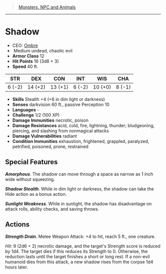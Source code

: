 ﻿---
!MonsterItem
Family: MonsterVO
Type: undead
Size: Medium
Alignment: chaotic evil
ArmorClass: 12
HitPoints: 16 (3d8 + 3)
Speed: 40 ft.
Strength: ' 6 (-2)'
Dexterity: 14 (+2)
Constitution: 13 (+1)
Intelligence: ' 6 (-2)'
Wisdom: 10 (+0)
Charisma: ' 8 (-1)'
Skills: Stealth +4 (+6 in dim light or darkness)
DamageImmunities: necrotic, poison
ConditionImmunities: exhaustion, frightened, grappled, paralyzed, petrified, poisoned, prone, restrained
DamageResistances: acid, cold, fire, lightning, thunder; bludgeoning, piercing, and slashing from nonmagical attacks
Senses: darkvision 60 ft., passive Perception 10
Languages: '-'
Challenge: 1/2 (100 XP)
Id: monsters_vo.md#shadow
ParentLink: monsters_vo.md#monsters-npc-and-animals
Name: Shadow
ParentName: Monsters, NPC and Animals
NameLevel: 1
AltName: '[Ombre](hd_monsters_ombre.md)'
Attributes:
  Name: Shadow
  Markdown: >+
    # <!--Name-->Shadow<!--/Name-->


    - CEO: <!--AltName-->[Ombre](hd_monsters_ombre.md)<!--/AltName-->

    -  <!--Size-->Medium<!--/Size--> <!--Type-->undead<!--/Type-->, <!--Alignment-->chaotic evil<!--/Alignment-->

    - **Armor Class** <!--ArmorClass-->12<!--/ArmorClass-->

    - **Hit Points** <!--HitPoints-->16 (3d8 + 3)<!--/HitPoints-->

    - **Speed** <!--Speed-->40 ft.<!--/Speed-->


    |STR|DEX|CON|INT|WIS|CHA|

    |---|---|---|---|---|---|

    |<!--Strength--> 6 (-2)<!--/Strength-->|<!--Dexterity-->14 (+2)<!--/Dexterity-->|<!--Constitution-->13 (+1)<!--/Constitution-->|<!--Intelligence--> 6 (-2)<!--/Intelligence-->|<!--Wisdom-->10 (+0)<!--/Wisdom-->|<!--Charisma--> 8 (-1)<!--/Charisma-->|


    - **Skills** <!--Skills-->Stealth +4 (+6 in dim light or darkness)<!--/Skills-->

    - **Senses** <!--Senses-->darkvision 60 ft., passive Perception 10<!--/Senses-->

    - **Languages** <!--Languages-->-<!--/Languages-->

    - **Challenge** <!--Challenge-->1/2 (100 XP)<!--/Challenge-->

    - **Damage Immunities** <!--DamageImmunities-->necrotic, poison<!--/DamageImmunities-->

    - **Damage Resistances** <!--DamageResistances-->acid, cold, fire, lightning, thunder; bludgeoning, piercing, and slashing from nonmagical attacks<!--/DamageResistances-->

    - **Damage Vulnerabilities** radiant

    - **Condition Immunities** <!--ConditionImmunities-->exhaustion, frightened, grappled, paralyzed, petrified, poisoned, prone, restrained<!--/ConditionImmunities-->


    ## Special Features


    **_Amorphous_**. The shadow can move through a space as narrow as 1 inch wide without squeezing.


    **_Shadow Stealth_**. While in dim light or darkness, the shadow can take the Hide action as a bonus action.


    **_Sunlight Weakness_**. While in sunlight, the shadow has disadvantage on attack rolls, ability checks, and saving throws.


    ## Actions


    **_Strength Drain_**. Melee Weapon Attack: +4 to hit, reach 5 ft., one creature.


    _Hit_: 9 (2d6 + 2) necrotic damage, and the target's Strength score is reduced by 1d4. The target dies if this reduces its Strength to 0. Otherwise, the reduction lasts until the target finishes a short or long rest. If a non-evil humanoid dies from this attack, a new shadow rises from the corpse 1d4 hours later.

  AltName: '[Ombre](hd_monsters_ombre.md)'
  Size: Medium
  Type: undead
  Alignment: chaotic evil
  ArmorClass: 12
  HitPoints: 16 (3d8 + 3)
  Speed: 40 ft.
  Strength: ' 6 (-2)'
  Dexterity: 14 (+2)
  Constitution: 13 (+1)
  Intelligence: ' 6 (-2)'
  Wisdom: 10 (+0)
  Charisma: ' 8 (-1)'
  Skills: Stealth +4 (+6 in dim light or darkness)
  Senses: darkvision 60 ft., passive Perception 10
  Languages: '-'
  Challenge: 1/2 (100 XP)
  DamageImmunities: necrotic, poison
  DamageResistances: acid, cold, fire, lightning, thunder; bludgeoning, piercing, and slashing from nonmagical attacks
  ConditionImmunities: exhaustion, frightened, grappled, paralyzed, petrified, poisoned, prone, restrained
AttributesDictionary: >+
  Name: Shadow

  Markdown: >+

    # <!--Name-->Shadow<!--/Name-->





    - CEO: <!--AltName-->[Ombre](hd_monsters_ombre.md)<!--/AltName-->



    -  <!--Size-->Medium<!--/Size--> <!--Type-->undead<!--/Type-->, <!--Alignment-->chaotic evil<!--/Alignment-->



    - **Armor Class** <!--ArmorClass-->12<!--/ArmorClass-->



    - **Hit Points** <!--HitPoints-->16 (3d8 + 3)<!--/HitPoints-->



    - **Speed** <!--Speed-->40 ft.<!--/Speed-->





    |STR|DEX|CON|INT|WIS|CHA|



    |---|---|---|---|---|---|



    |<!--Strength--> 6 (-2)<!--/Strength-->|<!--Dexterity-->14 (+2)<!--/Dexterity-->|<!--Constitution-->13 (+1)<!--/Constitution-->|<!--Intelligence--> 6 (-2)<!--/Intelligence-->|<!--Wisdom-->10 (+0)<!--/Wisdom-->|<!--Charisma--> 8 (-1)<!--/Charisma-->|





    - **Skills** <!--Skills-->Stealth +4 (+6 in dim light or darkness)<!--/Skills-->



    - **Senses** <!--Senses-->darkvision 60 ft., passive Perception 10<!--/Senses-->



    - **Languages** <!--Languages-->-<!--/Languages-->



    - **Challenge** <!--Challenge-->1/2 (100 XP)<!--/Challenge-->



    - **Damage Immunities** <!--DamageImmunities-->necrotic, poison<!--/DamageImmunities-->



    - **Damage Resistances** <!--DamageResistances-->acid, cold, fire, lightning, thunder; bludgeoning, piercing, and slashing from nonmagical attacks<!--/DamageResistances-->



    - **Damage Vulnerabilities** radiant



    - **Condition Immunities** <!--ConditionImmunities-->exhaustion, frightened, grappled, paralyzed, petrified, poisoned, prone, restrained<!--/ConditionImmunities-->





    ## Special Features





    **_Amorphous_**. The shadow can move through a space as narrow as 1 inch wide without squeezing.





    **_Shadow Stealth_**. While in dim light or darkness, the shadow can take the Hide action as a bonus action.





    **_Sunlight Weakness_**. While in sunlight, the shadow has disadvantage on attack rolls, ability checks, and saving throws.





    ## Actions





    **_Strength Drain_**. Melee Weapon Attack: +4 to hit, reach 5 ft., one creature.





    _Hit_: 9 (2d6 + 2) necrotic damage, and the target's Strength score is reduced by 1d4. The target dies if this reduces its Strength to 0. Otherwise, the reduction lasts until the target finishes a short or long rest. If a non-evil humanoid dies from this attack, a new shadow rises from the corpse 1d4 hours later.



  AltName: '[Ombre](hd_monsters_ombre.md)'

  Size: Medium

  Type: undead

  Alignment: chaotic evil

  ArmorClass: 12

  HitPoints: 16 (3d8 + 3)

  Speed: 40 ft.

  Strength: ' 6 (-2)'

  Dexterity: 14 (+2)

  Constitution: 13 (+1)

  Intelligence: ' 6 (-2)'

  Wisdom: 10 (+0)

  Charisma: ' 8 (-1)'

  Skills: Stealth +4 (+6 in dim light or darkness)

  Senses: darkvision 60 ft., passive Perception 10

  Languages: '-'

  Challenge: 1/2 (100 XP)

  DamageImmunities: necrotic, poison

  DamageResistances: acid, cold, fire, lightning, thunder; bludgeoning, piercing, and slashing from nonmagical attacks

  ConditionImmunities: exhaustion, frightened, grappled, paralyzed, petrified, poisoned, prone, restrained

---
> [Monsters, NPC and Animals](srd_monsters.md)

---

# Shadow

- CEO: [Ombre](hd_monsters_ombre.md)
-  Medium undead, chaotic evil
- **Armor Class** 12
- **Hit Points** 16 (3d8 + 3)
- **Speed** 40 ft.

|STR|DEX|CON|INT|WIS|CHA|
|---|---|---|---|---|---|
| 6 (-2)|14 (+2)|13 (+1)| 6 (-2)|10 (+0)| 8 (-1)|

- **Skills** Stealth +4 (+6 in dim light or darkness)
- **Senses** darkvision 60 ft., passive Perception 10
- **Languages** -
- **Challenge** 1/2 (100 XP)
- **Damage Immunities** necrotic, poison
- **Damage Resistances** acid, cold, fire, lightning, thunder; bludgeoning, piercing, and slashing from nonmagical attacks
- **Damage Vulnerabilities** radiant
- **Condition Immunities** exhaustion, frightened, grappled, paralyzed, petrified, poisoned, prone, restrained

## Special Features

**_Amorphous_**. The shadow can move through a space as narrow as 1 inch wide without squeezing.

**_Shadow Stealth_**. While in dim light or darkness, the shadow can take the Hide action as a bonus action.

**_Sunlight Weakness_**. While in sunlight, the shadow has disadvantage on attack rolls, ability checks, and saving throws.

## Actions

**_Strength Drain_**. Melee Weapon Attack: +4 to hit, reach 5 ft., one creature.

_Hit_: 9 (2d6 + 2) necrotic damage, and the target's Strength score is reduced by 1d4. The target dies if this reduces its Strength to 0. Otherwise, the reduction lasts until the target finishes a short or long rest. If a non-evil humanoid dies from this attack, a new shadow rises from the corpse 1d4 hours later.

